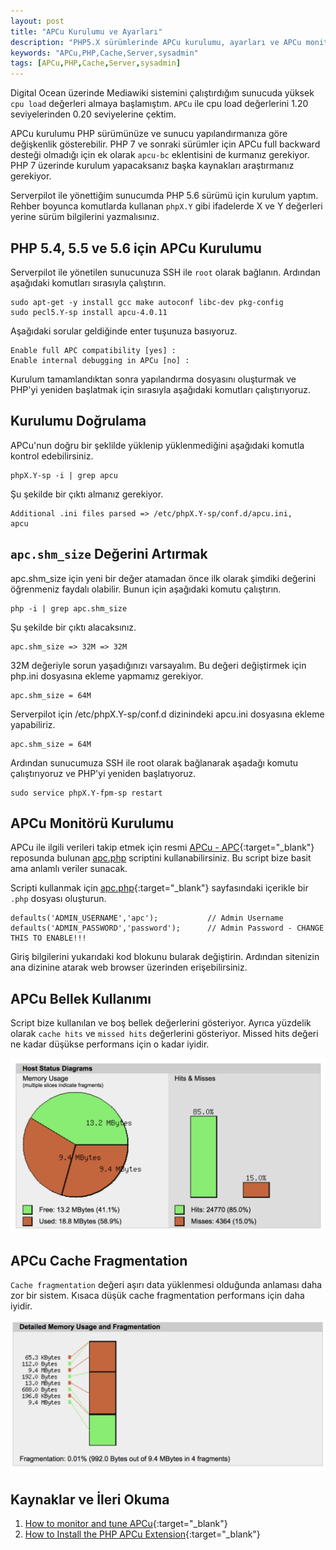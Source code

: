 ```yaml
---
layout: post
title: "APCu Kurulumu ve Ayarları"
description: "PHP5.X sürümlerinde APCu kurulumu, ayarları ve APCu monitörünün kullanımı."
keywords: "APCu,PHP,Cache,Server,sysadmin"
tags: [APCu,PHP,Cache,Server,sysadmin]
---
```


Digital Ocean üzerinde Mediawiki sistemini çalıştırdığım sunucuda yüksek `cpu load`  değerleri almaya başlamıştım. `APCu` ile cpu load değerlerini 1.20 seviyelerinden 0.20 seviyelerine çektim.

APCu kurulumu PHP sürümünüze ve sunucu yapılandırmanıza göre değişkenlik gösterebilir. PHP 7 ve sonraki sürümler için APCu full backward desteği olmadığı için ek olarak `apcu-bc` eklentisini de kurmanız gerekiyor. PHP 7 üzerinde kurulum yapacaksanız başka kaynakları araştırmanız gerekiyor.

Serverpilot ile yönettiğim sunucumda PHP 5.6 sürümü için kurulum yaptım. Rehber boyunca komutlarda kullanan `phpX.Y` gibi ifadelerde X ve Y değerleri yerine sürüm bilgilerini yazmalısınız.

## PHP 5.4, 5.5 ve 5.6 için APCu Kurulumu

Serverpilot ile yönetilen sunucunuza SSH ile `root` olarak bağlanın. Ardından aşağıdaki komutları sırasıyla çalıştırın. 

    sudo apt-get -y install gcc make autoconf libc-dev pkg-config
    sudo pecl5.Y-sp install apcu-4.0.11

Aşağıdaki sorular geldiğinde enter tuşunuza basıyoruz.

    Enable full APC compatibility [yes] :
    Enable internal debugging in APCu [no] :

Kurulum tamamlandıktan sonra yapılandırma dosyasını oluşturmak ve PHP'yi yeniden başlatmak için sırasıyla aşağıdaki komutları çalıştırıyoruz.

## Kurulumu Doğrulama

APCu'nun doğru bir şeklilde yüklenip yüklenmediğini aşağıdaki komutla kontrol edebilirsiniz.

    phpX.Y-sp -i | grep apcu

Şu şekilde bir çıktı almanız gerekiyor.

    Additional .ini files parsed => /etc/phpX.Y-sp/conf.d/apcu.ini,
    apcu

## `apc.shm_size` Değerini Artırmak
apc.shm_size için yeni bir değer atamadan önce ilk olarak şimdiki değerini öğrenmeniz faydalı olabilir. Bunun için aşağıdaki komutu çalıştırın.

    php -i | grep apc.shm_size

Şu şekilde bir çıktı alacaksınız.

    apc.shm_size => 32M => 32M

32M değeriyle sorun yaşadığınızı varsayalım. Bu değeri değiştirmek için php.ini dosyasına ekleme yapmamız gerekiyor. 

    apc.shm_size = 64M

Serverpilot için /etc/phpX.Y-sp/conf.d dizinindeki apcu.ini dosyasına ekleme yapabiliriz.

    apc.shm_size = 64M

Ardından sunucumuza SSH ile root olarak bağlanarak aşadağı komutu çalıştırıyoruz ve PHP'yi yeniden başlatıyoruz.

    sudo service phpX.Y-fpm-sp restart

## APCu Monitörü Kurulumu
APCu ile ilgili verileri takip etmek için resmi [APCu - APC](https://github.com/krakjoe/apcu/){:target="_blank"} reposunda bulunan [apc.php](https://raw.githubusercontent.com/krakjoe/apcu/master/apc.php) scriptini kullanabilirsiniz. Bu script bize basit ama anlamlı veriler sunacak.

Scripti kullanmak için [apc.php](https://raw.githubusercontent.com/krakjoe/apcu/master/apc.php){:target="_blank"} sayfasındaki içerikle bir `.php` dosyası oluşturun. 

    defaults('ADMIN_USERNAME','apc'); 			// Admin Username
    defaults('ADMIN_PASSWORD','password');  	// Admin Password - CHANGE THIS TO ENABLE!!!

Giriş bilgilerini yukarıdaki kod blokunu bularak değiştirin. Ardından sitenizin ana dizinine atarak web browser üzerinden erişebilirsiniz.

## APCu Bellek Kullanımı
 
Script bize kullanılan ve boş bellek değerlerini gösteriyor. Ayrıca yüzdelik olarak `cache hits` ve `missed hits` değerlerini gösteriyor. Missed hits değeri ne kadar düşükse performans için o kadar iyidir.

![APCu Monitor](/images/apcu-monitor.png)

## APCu Cache Fragmentation

`Cache fragmentation` değeri aşırı data yüklenmesi olduğunda anlaması daha zor bir sistem. Kısaca düşük cache fragmentation performans için daha iyidir.

![APCu Fragmentation](/images/apcu-fragmentation.png)

## Kaynaklar ve İleri Okuma

 1. [How to monitor and tune APCu](https://anavarre.net/how-to-monitor-and-tune-apcu/){:target="_blank"}
 2. [How to Install the PHP APCu Extension](https://serverpilot.io/community/articles/how-to-install-the-php-apcu-extension.html){:target="_blank"}
 